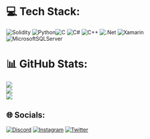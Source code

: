 


# 💻 Tech Stack:
![Solidity](https://img.shields.io/badge/Solidity-%23363636.svg?style=flat&logo=solidity&logoColor=white) ![Python](https://img.shields.io/badge/python-3670A0?style=flat&logo=python&logoColor=ffdd54)![C](https://img.shields.io/badge/c-%2300599C.svg?style=flat&logo=c&logoColor=white) ![C#](https://img.shields.io/badge/c%23-%23239120.svg?style=flat&logo=c-sharp&logoColor=white) ![C++](https://img.shields.io/badge/c++-%2300599C.svg?style=flat&logo=c%2B%2B&logoColor=white) ![.Net](https://img.shields.io/badge/.NET-5C2D91?style=flat&logo=.net&logoColor=white) ![Xamarin](https://img.shields.io/badge/Xamarin-3199DC?style=flat&logo=xamarin&logoColor=white)  ![MicrosoftSQLServer](https://img.shields.io/badge/Microsoft%20SQL%20Sever-CC2927?style=flat&logo=microsoft%20sql%20server&logoColor=white)
# 📊 GitHub Stats:
![](https://github-readme-stats.vercel.app/api?username=6zikster&theme=dark&hide_border=false&include_all_commits=false&count_private=false)<br/>
![](https://github-readme-streak-stats.herokuapp.com/?user=6zikster&theme=dark&hide_border=false)<br/>
![](https://github-readme-stats.vercel.app/api/top-langs/?username=6zikster&theme=dark&hide_border=false&include_all_commits=false&count_private=false&layout=compact)

## 🌐 Socials:
[![Discord](https://img.shields.io/badge/Discord-%237289DA.svg?logo=discord&logoColor=white)](https://discord.gg/6zikster) [![Instagram](https://img.shields.io/badge/Instagram-%23E4405F.svg?logo=Instagram&logoColor=white)](https://instagram.com/zikster6) [![Twitter](https://img.shields.io/badge/Twitter-%231DA1F2.svg?logo=Twitter&logoColor=white)](https://twitter.com/6zikster) 

<!-- Proudly created with GPRM ( https://gprm.itsvg.in ) -->

